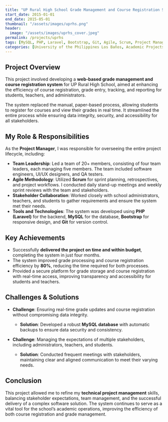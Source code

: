```yaml
---
title: "UP Rural High School Grade Management and Course Registration System"
start_date: 2015-01-01
end_date: 2015-05-01
thumbnail: "/assets/images/uprhs.png"
header:
  image: "/assets/images/uprhs_cover.jpeg"
permalink: /projects/uprhs
tags: [MySQL, PHP, Laravel, Bootstrap, Git, Agile, Scrum, Project Management, Team Leadership, Stakeholder Collaboration]  
categories: [University of the Philippines Los Baños, Academic Projects]  
---
```


## Project Overview
This project involved developing a **web-based grade management and course registration system** for UP Rural High School, aimed at enhancing the efficiency of course registration, grade entry, tracking, and reporting for students, teachers, and administrators.

The system replaced the manual, paper-based process, allowing students to register for courses and view their grades in real time. It streamlined the entire process while ensuring data integrity, security, and accessibility for all stakeholders.

## My Role & Responsibilities
As the **Project Manager**, I was responsible for overseeing the entire project lifecycle, including:
- **Team Leadership**: Led a team of 20+ members, consisting of four team leaders, each managing five members. The team included software engineers, UI/UX designers, and QA testers.
- **Agile Methodology**: Utilized **Scrum** for sprint planning, retrospectives, and project workflows. I conducted daily stand-up meetings and weekly sprint reviews with the team and stakeholders.
- **Stakeholder Collaboration**: Worked closely with school administrators, teachers, and students to gather requirements and ensure the system met their needs.
- **Tools and Technologies**: The system was developed using **PHP (Laravel)** for the backend, **MySQL** for the database, **Bootstrap** for responsive design, and **Git** for version control.

## Key Achievements
- Successfully **delivered the project on time and within budget**, completing the system in just four months.
- The system improved grade processing and course registration efficiency by **80%**, reducing the time required for both processes.
- Provided a secure platform for grade storage and course registration with real-time access, improving transparency and accessibility for students and teachers.

## Challenges & Solutions
- **Challenge**: Ensuring real-time grade updates and course registration without compromising data integrity.
  - **Solution**: Developed a robust **MySQL database** with automatic backups to ensure data security and consistency.

- **Challenge**: Managing the expectations of multiple stakeholders, including administrators, teachers, and students.
  - **Solution**: Conducted frequent meetings with stakeholders, maintaining clear and aligned communication to meet their varying needs.

## Conclusion
This project allowed me to refine my **technical project management** skills, balancing stakeholder expectations, team management, and the successful delivery of a complex software solution. The system continues to serve as a vital tool for the school’s academic operations, improving the efficiency of both course registration and grade management.


